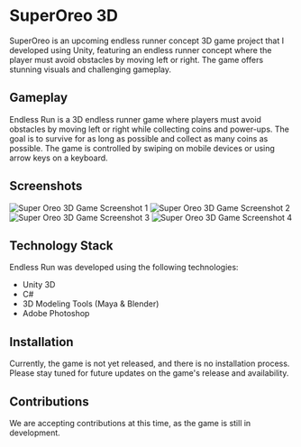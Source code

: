 # SuperOreo 3D
 SuperOreo is an upcoming endless runner concept 3D game project that I developed using Unity, featuring an endless runner concept where the player must avoid obstacles by moving left or right. The game offers stunning      visuals and challenging gameplay.

## Gameplay

Endless Run is a 3D endless runner game where players must avoid obstacles by moving left or right while collecting coins and power-ups. The goal is to survive for as long as possible and collect as many coins as possible. The game is controlled by swiping on mobile devices or using arrow keys on a keyboard.

## Screenshots

![Super Oreo 3D Game Screenshot 1](SuperOreo3D/blob/main/SuperOreo%203D/Screenshot/Screenshot1.png)
![Super Oreo 3D Game Screenshot 2](SuperOreo3D/blob/main/SuperOreo%203D/Screenshot/Screenshot2.png)
![Super Oreo 3D Game Screenshot 3](SuperOreo3D/blob/main/SuperOreo%203D/Screenshot/Screenshot3.png)
![Super Oreo 3D Game Screenshot 4](SuperOreo3D/blob/main/SuperOreo%203D/Screenshot/Screenshot4.png)

## Technology Stack
Endless Run was developed using the following technologies:

- Unity 3D
- C#
- 3D Modeling Tools (Maya & Blender)
- Adobe Photoshop

## Installation

Currently, the game is not yet released, and there is no installation process. Please stay tuned for future updates on the game's release and availability.

## Contributions

We are accepting contributions at this time, as the game is still in development.
